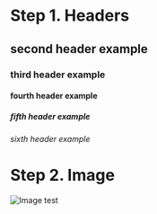 # Step 1. Headers

## second header example

### third header example

#### fourth header example

##### fifth header example

###### sixth header example

# Step 2. Image

![Image test](https://octodex.github.com/images/yaktocat.png)
